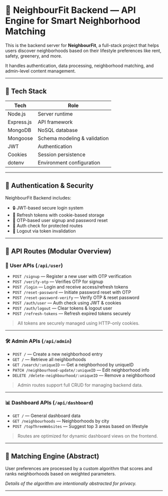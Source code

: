 # 🧠 NeighbourFit Backend — API Engine for Smart Neighborhood Matching

This is the backend server for **NeighbourFit**, a full-stack project that helps users discover neighborhoods based on their lifestyle preferences like rent, safety, greenery, and more.

It handles authentication, data processing, neighborhood matching, and admin-level content management.

---

## 🔧 Tech Stack

| Tech         | Role                            |
|--------------|---------------------------------|
| Node.js      | Server runtime                  |
| Express.js   | API framework                   |
| MongoDB      | NoSQL database                  |
| Mongoose     | Schema modeling & validation    |
| JWT          | Authentication                  |
| Cookies      | Session persistence             |
| dotenv       | Environment configuration       |

---

## 🔐 Authentication & Security

NeighbourFit Backend includes:

- 🔒 JWT-based secure login system  
- 🔁 Refresh tokens with cookie-based storage  
- 📲 OTP-based user signup and password reset  
- 👤 Auth check for protected routes  
- 🧹 Logout via token invalidation

---

## 📡 API Routes (Modular Overview)

### 📍 **User APIs** (`/api/user`)
- `POST /signup` — Register a new user with OTP verification
- `POST /verify-otp` — Verifies OTP for signup
- `POST /login` — Login and receive access/refresh tokens
- `POST /reset-password` — Initiate password reset with OTP
- `POST /reset-password-verify` — Verify OTP & reset password
- `POST /auth/user` — Auth check using JWT & cookies
- `POST /auth/logout` — Clear tokens & logout user
- `POST /refresh-tokens` — Refresh expired tokens securely

> All tokens are securely managed using HTTP-only cookies.

---

### 🛠️ **Admin APIs** (`/api/admin`)
- `POST /` — Create a new neighborhood entry
- `GET /` — Retrieve all neighborhoods
- `GET /search/:uniqueID` — Get a neighborhood by uniqueID
- `PATCH /neighbourhood-update/:uniqueID` — Edit neighborhood info
- `DELETE /delete-neighbourhood/:uniqueID` — Remove a neighborhood

> Admin routes support full CRUD for managing backend data.

---

### 📊 **Dashboard APIs** (`/api/dashboard`)
- `GET /` — General dashboard data
- `GET /neighbourhoods` — Neighborhoods by city
- `POST /topThreeWebsites` — Suggest top 3 areas based on lifestyle

> Routes are optimized for dynamic dashboard views on the frontend.

---

## 🧠 Matching Engine (Abstract)

User preferences are processed by a custom algorithm that scores and ranks neighborhoods based on weighted parameters.

*Details of the algorithm are intentionally abstracted for privacy.*

---


